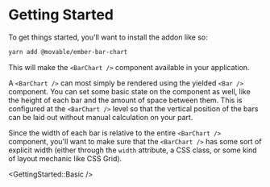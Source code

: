 # Getting Started

To get things started, you'll want to install the addon like so:

```bash
yarn add @movable/ember-bar-chart
```

This will make the `<BarChart />` component available in your application.

A `<BarChart />` can most simply be rendered using the yielded `<Bar />` component. You can set some basic state on the component as well, like the height of each bar and the amount of space between them. This is configured at the `<BarChart />` level so that the vertical position of the bars can be laid out without manual calculation on your part.

Since the width of each bar is relative to the entire `<BarChart />` component, you'll want to make sure that the `<BarChart />` has some sort of explicit width (either through the `width` attribute, a CSS class, or some kind of layout mechanic like CSS Grid).

<GettingStarted::Basic />
